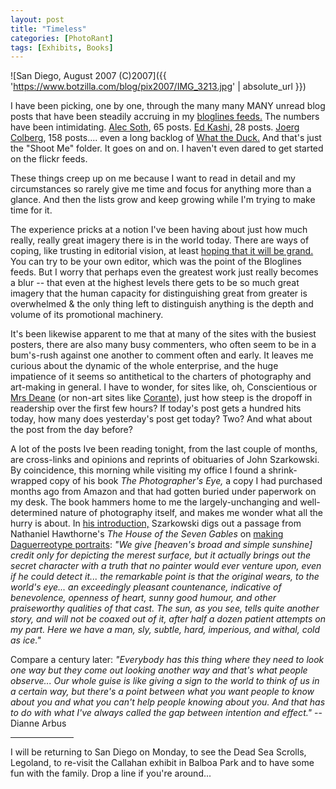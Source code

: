 ```yaml
---
layout: post
title: "Timeless"
categories: [PhotoRant]
tags: [Exhibits, Books]
---
```



![San Diego, August 2007 (C)2007]({{ 'https://www.botzilla.com/blog/pix2007/IMG_3213.jpg' | absolute_url }})


I have been picking, one by one, through the many many MANY unread blog posts that have been steadily accruing in my <a href="http://www.bloglines.com/public/bjorke">bloglines feeds.</a> The numbers have been intimidating. <a href="http://alecsoth.com/blog">Alec Soth</a>, 65 posts. <a href="http://www.edkashi.com/blog/">Ed Kashi,</a> 28 posts. <a href="http://www.jmcolberg.com/weblog/">Joerg Colberg</a>, 158 posts.... even a long backlog of <a href="http://web.mac.com/aaronandpatty/iWeb/What%20the%20Duck/Comic%20Strips/Comic%20Strips.html">What the Duck.</a> And that's just the "Shoot Me" folder. It goes on and on. I haven't even dared to get started on the flickr feeds.

These things creep up on me because I want to read in detail and my circumstances so rarely give me time and focus for anything more than a glance. And then the lists grow and keep growing while I'm trying to make time for it.


<!--more-->
The experience pricks at a notion I've been having about just how much really, really great imagery there is in the world today. There are ways of coping, like trusting in editorial vision, at least <a href="http://2point8.whileseated.org/?p=197">hoping that it will be grand.</a> You can try to be your own editor, which was the point of the Bloglines feeds. But I worry that perhaps even the greatest work just really becomes a blur -- that even at the highest levels there gets to be so much great imagery that the human capacity for distinguishing great from greater is overwhelmed & the only thing left to distinguish anything is the depth and volume of its promotional machinery.

It's been likewise apparent to me that at many of the sites with the busiest posters, there are also many busy commenters, who often seem to be in a bum's-rush against one another to comment often and early. It leaves me curious about the dynamic of the whole enterprise, and the huge impatience of it seems so antithetical to the charters of photography and art-making in general. I have to wonder, for sites like, oh, Conscientious or <a href="http://www.beikey.net/mrs-deane">Mrs Deane</a> (or non-art sites like <a href="http://www.corante.com/">Corante</a>), just how steep is the dropoff in readership over the first few hours? If today's post gets a hundred hits today, how many does yesterday's post get today? Two? And what about the post from the day before?

A lot of the posts Ive been reading tonight, from the last couple of months, are cross-links and opinions and reprints of obituaries of John Szarkowski. By coincidence, this morning while visiting my office I found a shrink-wrapped copy of his book <cite>The Photographer's Eye,</cite> a copy I had purchased months ago from Amazon and that had gotten buried under paperwork on my desk. The book hammers home to me the largely-unchanging and well-determined nature of photography itself, and makes me wonder what all the hurry is about. In <a href="http://www.photokaboom.com/photography/pdfs/John_Szarkowski.pdf">his introduction,</a> Szarkowski digs out a passage from Nathaniel Hawthorne's <cite>The House of the Seven Gables</cite> on <a href="http://alh.oxfordjournals.org/cgi/reprint/9/3/460.pdf">making Daguerreotype portraits</a>: <i>"We give [heaven's broad and simple sunshine] credit only for depicting the merest surface, but it actually brings out the secret character with a truth that no painter would ever venture upon, even if he could detect it... the remarkable point is that the original wears, to the world's eye... an exceedingly pleasant countenance, indicative of benevolence, openness of heart, sunny good humour, and other praiseworthy qualities of that cast. The sun, as you see, tells quite another story, and will not be coaxed out of it, after half a dozen patient attempts on my part. Here we have a man, sly, subtle, hard, imperious, and withal, cold as ice."</i>

Compare a century later: <i>"Everybody has this thing where they need to look one way but they come out looking another way and that's what people observe... Our whole guise is like giving a sign to the world to think of us in a certain way, but there's a point between what you want people to know about you and what you can't help people knowing about you. And that has to do with what I've always called the gap between intention and effect."</i> -- Dianne Arbus

<hr align="center" width="20%">

I will be returning to San Diego on Monday, to see the Dead Sea Scrolls, Legoland, to re-visit the Callahan exhibit in Balboa Park and to have some fun with the family. Drop a line if you're around...

